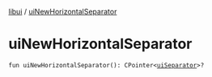 [libui](index.md) / [uiNewHorizontalSeparator](./ui-new-horizontal-separator.md)

# uiNewHorizontalSeparator

`fun uiNewHorizontalSeparator(): CPointer<`[`uiSeparator`](ui-separator.md)`>?`